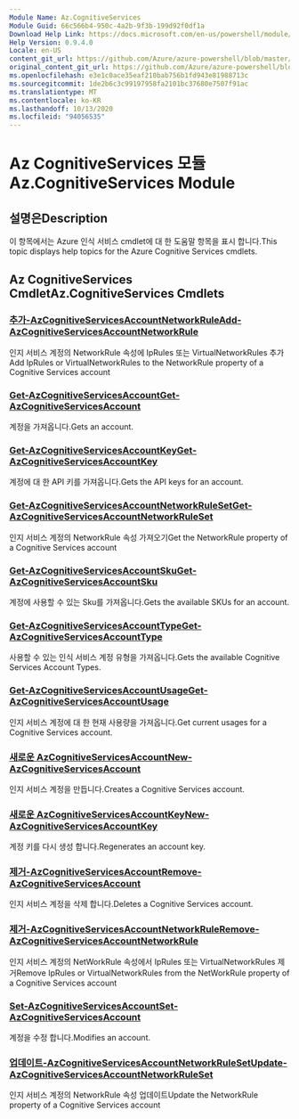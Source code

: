```yaml
---
Module Name: Az.CognitiveServices
Module Guid: 66c566b4-950c-4a2b-9f3b-199d92f0df1a
Download Help Link: https://docs.microsoft.com/en-us/powershell/module/az.cognitiveservices
Help Version: 0.9.4.0
Locale: en-US
content_git_url: https://github.com/Azure/azure-powershell/blob/master/src/CognitiveServices/CognitiveServices/help/Az.CognitiveServices.md
original_content_git_url: https://github.com/Azure/azure-powershell/blob/master/src/CognitiveServices/CognitiveServices/help/Az.CognitiveServices.md
ms.openlocfilehash: e3e1c0ace35eaf210bab756b1fd943e81988713c
ms.sourcegitcommit: 1de2b6c3c99197958fa2101bc37680e7507f91ac
ms.translationtype: MT
ms.contentlocale: ko-KR
ms.lasthandoff: 10/13/2020
ms.locfileid: "94056535"
---
```

# <span data-ttu-id="44dce-101">Az CognitiveServices 모듈</span><span class="sxs-lookup"><span data-stu-id="44dce-101">Az.CognitiveServices Module</span></span>
## <span data-ttu-id="44dce-102">설명은</span><span class="sxs-lookup"><span data-stu-id="44dce-102">Description</span></span>
<span data-ttu-id="44dce-103">이 항목에서는 Azure 인식 서비스 cmdlet에 대 한 도움말 항목을 표시 합니다.</span><span class="sxs-lookup"><span data-stu-id="44dce-103">This topic displays help topics for the Azure Cognitive Services cmdlets.</span></span>

## <span data-ttu-id="44dce-104">Az CognitiveServices Cmdlet</span><span class="sxs-lookup"><span data-stu-id="44dce-104">Az.CognitiveServices Cmdlets</span></span>
### [<span data-ttu-id="44dce-105">추가-AzCognitiveServicesAccountNetworkRule</span><span class="sxs-lookup"><span data-stu-id="44dce-105">Add-AzCognitiveServicesAccountNetworkRule</span></span>](Add-AzCognitiveServicesAccountNetworkRule.md)
<span data-ttu-id="44dce-106">인지 서비스 계정의 NetworkRule 속성에 IpRules 또는 VirtualNetworkRules 추가</span><span class="sxs-lookup"><span data-stu-id="44dce-106">Add IpRules or VirtualNetworkRules to the NetworkRule property of a Cognitive Services account</span></span>

### [<span data-ttu-id="44dce-107">Get-AzCognitiveServicesAccount</span><span class="sxs-lookup"><span data-stu-id="44dce-107">Get-AzCognitiveServicesAccount</span></span>](Get-AzCognitiveServicesAccount.md)
<span data-ttu-id="44dce-108">계정을 가져옵니다.</span><span class="sxs-lookup"><span data-stu-id="44dce-108">Gets an account.</span></span>

### [<span data-ttu-id="44dce-109">Get-AzCognitiveServicesAccountKey</span><span class="sxs-lookup"><span data-stu-id="44dce-109">Get-AzCognitiveServicesAccountKey</span></span>](Get-AzCognitiveServicesAccountKey.md)
<span data-ttu-id="44dce-110">계정에 대 한 API 키를 가져옵니다.</span><span class="sxs-lookup"><span data-stu-id="44dce-110">Gets the API keys for an account.</span></span>

### [<span data-ttu-id="44dce-111">Get-AzCognitiveServicesAccountNetworkRuleSet</span><span class="sxs-lookup"><span data-stu-id="44dce-111">Get-AzCognitiveServicesAccountNetworkRuleSet</span></span>](Get-AzCognitiveServicesAccountNetworkRuleSet.md)
<span data-ttu-id="44dce-112">인지 서비스 계정의 NetworkRule 속성 가져오기</span><span class="sxs-lookup"><span data-stu-id="44dce-112">Get the NetworkRule property of a Cognitive Services account</span></span>

### [<span data-ttu-id="44dce-113">Get-AzCognitiveServicesAccountSku</span><span class="sxs-lookup"><span data-stu-id="44dce-113">Get-AzCognitiveServicesAccountSku</span></span>](Get-AzCognitiveServicesAccountSku.md)
<span data-ttu-id="44dce-114">계정에 사용할 수 있는 Sku를 가져옵니다.</span><span class="sxs-lookup"><span data-stu-id="44dce-114">Gets the available SKUs for an account.</span></span>

### [<span data-ttu-id="44dce-115">Get-AzCognitiveServicesAccountType</span><span class="sxs-lookup"><span data-stu-id="44dce-115">Get-AzCognitiveServicesAccountType</span></span>](Get-AzCognitiveServicesAccountType.md)
<span data-ttu-id="44dce-116">사용할 수 있는 인식 서비스 계정 유형을 가져옵니다.</span><span class="sxs-lookup"><span data-stu-id="44dce-116">Gets the available Cognitive Services Account Types.</span></span>

### [<span data-ttu-id="44dce-117">Get-AzCognitiveServicesAccountUsage</span><span class="sxs-lookup"><span data-stu-id="44dce-117">Get-AzCognitiveServicesAccountUsage</span></span>](Get-AzCognitiveServicesAccountUsage.md)
<span data-ttu-id="44dce-118">인지 서비스 계정에 대 한 현재 사용량을 가져옵니다.</span><span class="sxs-lookup"><span data-stu-id="44dce-118">Get current usages for a Cognitive Services account.</span></span>

### [<span data-ttu-id="44dce-119">새로운 AzCognitiveServicesAccount</span><span class="sxs-lookup"><span data-stu-id="44dce-119">New-AzCognitiveServicesAccount</span></span>](New-AzCognitiveServicesAccount.md)
<span data-ttu-id="44dce-120">인지 서비스 계정을 만듭니다.</span><span class="sxs-lookup"><span data-stu-id="44dce-120">Creates a Cognitive Services account.</span></span>

### [<span data-ttu-id="44dce-121">새로운 AzCognitiveServicesAccountKey</span><span class="sxs-lookup"><span data-stu-id="44dce-121">New-AzCognitiveServicesAccountKey</span></span>](New-AzCognitiveServicesAccountKey.md)
<span data-ttu-id="44dce-122">계정 키를 다시 생성 합니다.</span><span class="sxs-lookup"><span data-stu-id="44dce-122">Regenerates an account key.</span></span>

### [<span data-ttu-id="44dce-123">제거-AzCognitiveServicesAccount</span><span class="sxs-lookup"><span data-stu-id="44dce-123">Remove-AzCognitiveServicesAccount</span></span>](Remove-AzCognitiveServicesAccount.md)
<span data-ttu-id="44dce-124">인지 서비스 계정을 삭제 합니다.</span><span class="sxs-lookup"><span data-stu-id="44dce-124">Deletes a Cognitive Services account.</span></span>

### [<span data-ttu-id="44dce-125">제거-AzCognitiveServicesAccountNetworkRule</span><span class="sxs-lookup"><span data-stu-id="44dce-125">Remove-AzCognitiveServicesAccountNetworkRule</span></span>](Remove-AzCognitiveServicesAccountNetworkRule.md)
<span data-ttu-id="44dce-126">인지 서비스 계정의 NetWorkRule 속성에서 IpRules 또는 VirtualNetworkRules 제거</span><span class="sxs-lookup"><span data-stu-id="44dce-126">Remove IpRules or VirtualNetworkRules from the NetWorkRule property of a Cognitive Services account</span></span>

### [<span data-ttu-id="44dce-127">Set-AzCognitiveServicesAccount</span><span class="sxs-lookup"><span data-stu-id="44dce-127">Set-AzCognitiveServicesAccount</span></span>](Set-AzCognitiveServicesAccount.md)
<span data-ttu-id="44dce-128">계정을 수정 합니다.</span><span class="sxs-lookup"><span data-stu-id="44dce-128">Modifies an account.</span></span>

### [<span data-ttu-id="44dce-129">업데이트-AzCognitiveServicesAccountNetworkRuleSet</span><span class="sxs-lookup"><span data-stu-id="44dce-129">Update-AzCognitiveServicesAccountNetworkRuleSet</span></span>](Update-AzCognitiveServicesAccountNetworkRuleSet.md)
<span data-ttu-id="44dce-130">인지 서비스 계정의 NetworkRule 속성 업데이트</span><span class="sxs-lookup"><span data-stu-id="44dce-130">Update the NetworkRule property of a Cognitive Services account</span></span>

